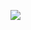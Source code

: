 ![](https://scontent.flim15-2.fna.fbcdn.net/v/t1.6435-9/241480921_130909565927531_1345014324566067121_n.jpg?_nc_cat=111&ccb=1-5&_nc_sid=730e14&_nc_eui2=AeFVJod3mxwXJriwLzz8NgEau7Oo8MAWAcm7s6jwwBYByf0N0xpnM05zi3xRXokE1oY&_nc_ohc=cnAfdl0yQyYAX8sV5eA&_nc_ht=scontent.flim15-2.fna&oh=635767f4a7cc4a39562d41508eef9def&oe=61571EF6)
